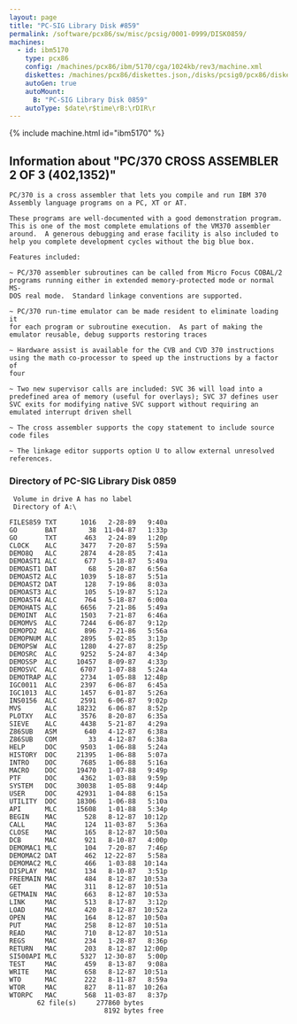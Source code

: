 ```yaml
---
layout: page
title: "PC-SIG Library Disk #859"
permalink: /software/pcx86/sw/misc/pcsig/0001-0999/DISK0859/
machines:
  - id: ibm5170
    type: pcx86
    config: /machines/pcx86/ibm/5170/cga/1024kb/rev3/machine.xml
    diskettes: /machines/pcx86/diskettes.json,/disks/pcsig0/pcx86/diskettes.json
    autoGen: true
    autoMount:
      B: "PC-SIG Library Disk 0859"
    autoType: $date\r$time\rB:\rDIR\r
---
```


{% include machine.html id="ibm5170" %}

## Information about "PC/370 CROSS ASSEMBLER 2 OF 3 (402,1352)"

    PC/370 is a cross assembler that lets you compile and run IBM 370
    Assembly language programs on a PC, XT or AT.
    
    These programs are well-documented with a good demonstration program.
    This is one of the most complete emulations of the VM370 assembler
    around.  A generous debugging and erase facility is also included to
    help you complete development cycles without the big blue box.
    
    Features included:
    
    ~ PC/370 assembler subroutines can be called from Micro Focus COBAL/2
    programs running either in extended memory-protected mode or normal MS-
    DOS real mode.  Standard linkage conventions are supported.
    
    ~ PC/370 run-time emulator can be made resident to eliminate loading it
    for each program or subroutine execution.  As part of making the
    emulator reusable, debug supports restoring traces
    
    ~ Hardware assist is available for the CVB and CVD 370 instructions
    using the math co-processor to speed up the instructions by a factor of
    four
    
    ~ Two new supervisor calls are included: SVC 36 will load into a
    predefined area of memory (useful for overlays); SVC 37 defines user
    SVC exits for modifying native SVC support without requiring an
    emulated interrupt driven shell
    
    ~ The cross assembler supports the copy statement to include source
    code files
    
    ~ The linkage editor supports option U to allow external unresolved
    references.

### Directory of PC-SIG Library Disk 0859

     Volume in drive A has no label
     Directory of A:\

    FILES859 TXT      1016   2-28-89   9:40a
    GO       BAT        38  11-04-87   1:33p
    GO       TXT       463   2-24-89   1:20p
    CLOCK    ALC      3477   7-20-87   5:59a
    DEMO8Q   ALC      2874   4-28-85   7:41a
    DEMOAST1 ALC       677   5-18-87   5:49a
    DEMOAST1 DAT        68   5-20-87   6:56a
    DEMOAST2 ALC      1039   5-18-87   5:51a
    DEMOAST2 DAT       128   7-19-86   8:03a
    DEMOAST3 ALC       105   5-19-87   5:12a
    DEMOAST4 ALC       764   5-18-87   6:00a
    DEMOHATS ALC      6656   7-21-86   5:49a
    DEMOINT  ALC      1503   7-21-87   6:46a
    DEMOMVS  ALC      7244   6-06-87   9:12p
    DEMOPD2  ALC       896   7-21-86   5:56a
    DEMOPNUM ALC      2895   5-02-85   3:13p
    DEMOPSW  ALC      1280   4-27-87   8:25p
    DEMOSRC  ALC      9252   5-24-87   4:34p
    DEMOSSP  ALC     10457   8-09-87   4:33p
    DEMOSVC  ALC      6707   1-07-88   5:24a
    DEMOTRAP ALC      2734   1-05-88  12:48p
    IGC0011  ALC      2397   6-06-87   6:45a
    IGC1013  ALC      1457   6-01-87   5:26a
    INS0156  ALC      2591   6-06-87   9:02p
    MVS      ALC     18232   6-06-87   8:52p
    PLOTXY   ALC      3576   8-20-87   6:35a
    SIEVE    ALC      4438   5-21-87   4:29a
    Z86SUB   ASM       640   4-12-87   6:38a
    Z86SUB   COM        33   4-12-87   6:38a
    HELP     DOC      9503   1-06-88   5:24a
    HISTORY  DOC     21395   1-06-88   5:07a
    INTRO    DOC      7685   1-06-88   5:16a
    MACRO    DOC     19470   1-07-88   9:49p
    PTF      DOC      4362   1-03-88   9:59p
    SYSTEM   DOC     30038   1-05-88   9:44p
    USER     DOC     42931   1-04-88   6:15a
    UTILITY  DOC     18306   1-06-88   5:10a
    API      MLC     15608   1-01-88   5:34p
    BEGIN    MAC       528   8-12-87  10:12p
    CALL     MAC       124  11-03-87   5:36a
    CLOSE    MAC       165   8-12-87  10:50a
    DCB      MAC       921   8-10-87   4:00p
    DEMOMAC1 MLC       104   7-20-87   7:46p
    DEMOMAC2 DAT       462  12-22-87   5:58a
    DEMOMAC2 MLC       466   1-03-88  10:14a
    DISPLAY  MAC       134   8-10-87   3:51p
    FREEMAIN MAC       484   8-12-87  10:53a
    GET      MAC       311   8-12-87  10:51a
    GETMAIN  MAC       663   8-12-87  10:53a
    LINK     MAC       513   8-17-87   3:12p
    LOAD     MAC       420   8-12-87  10:52a
    OPEN     MAC       164   8-12-87  10:50a
    PUT      MAC       258   8-12-87  10:51a
    READ     MAC       710   8-12-87  10:51a
    REGS     MAC       234   1-28-87   8:36p
    RETURN   MAC       203   8-12-87  12:00p
    SI500API MLC      5327  12-30-87   5:00p
    TEST     MAC       459   8-13-87   9:08a
    WRITE    MAC       658   8-12-87  10:51a
    WTO      MAC       222   8-11-87   8:59a
    WTOR     MAC       827   8-11-87  10:26a
    WTORPC   MAC       568  11-03-87   8:37p
           62 file(s)     277860 bytes
                            8192 bytes free
